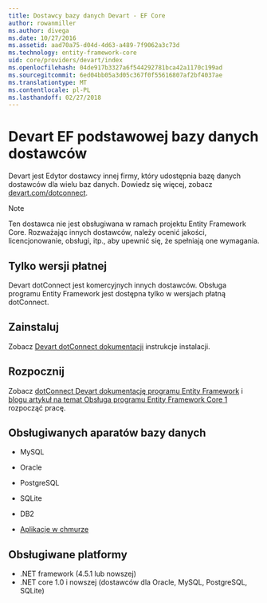 ```yaml
---
title: Dostawcy bazy danych Devart - EF Core
author: rowanmiller
ms.author: divega
ms.date: 10/27/2016
ms.assetid: aad70a75-d04d-4d63-a489-7f9062a3c73d
ms.technology: entity-framework-core
uid: core/providers/devart/index
ms.openlocfilehash: 04de917b3327a6f544292781bca42a1170c199ad
ms.sourcegitcommit: 6ed04bb05a3d05c367f0f55616807af2bf4037ae
ms.translationtype: MT
ms.contentlocale: pl-PL
ms.lasthandoff: 02/27/2018
---
```

# <a name="devart-ef-core-database-providers"></a>Devart EF podstawowej bazy danych dostawców

Devart jest Edytor dostawcy innej firmy, który udostępnia bazę danych dostawców dla wielu baz danych. Dowiedz się więcej, zobacz [devart.com/dotconnect](https://www.devart.com/dotconnect/).

> [!NOTE]  
> Ten dostawca nie jest obsługiwana w ramach projektu Entity Framework Core. Rozważając innych dostawców, należy ocenić jakości, licencjonowanie, obsługi, itp., aby upewnić się, że spełniają one wymagania.

## <a name="paid-versions-only"></a>Tylko wersji płatnej

Devart dotConnect jest komercyjnych innych dostawców. Obsługa programu Entity Framework jest dostępna tylko w wersjach płatną dotConnect.

## <a name="install"></a>Zainstaluj

Zobacz [Devart dotConnect dokumentacji](https://www.devart.com/dotconnect/) instrukcje instalacji.

## <a name="get-started"></a>Rozpocznij

Zobacz [dotConnect Devart dokumentację programu Entity Framework](https://www.devart.com/dotconnect/entityframework.html) i [blogu artykuł na temat Obsługa programu Entity Framework Core 1](http://blog.devart.com/entity-framework-core-1-entity-framework-7-support.html) rozpocząć pracę.

## <a name="supported-database-engines"></a>Obsługiwanych aparatów bazy danych

* MySQL

* Oracle

* PostgreSQL

* SQLite

* DB2

* [Aplikacje w chmurze](https://www.devart.com/dotconnect/#cloud)

## <a name="supported-platforms"></a>Obsługiwane platformy

* .NET framework (4.5.1 lub nowszej)
* .NET core 1.0 i nowszej (dostawców dla Oracle, MySQL, PostgreSQL, SQLite)
